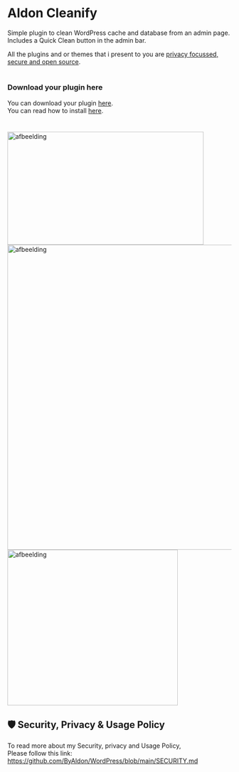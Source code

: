 <h1>Aldon Cleanify</h1>


Simple plugin to clean WordPress cache and database from an admin page. <br>Includes a Quick Clean button in the admin bar.<br>

All the plugins and or themes that i present to you are [privacy focussed, secure and open source](https://github.com/DevAldon/WordPress/blob/main/SECURITY.md).

#
### Download your plugin here
You can download your plugin [here](https://github.com/DevAldon/JOLT-Cleanify/archive/refs/heads/main.zip).<br>
You can read how to install [here](https://github.com/DevAldon/WordPress/wiki/How-to-install-the-plugins).
#

<img width="441" height="254" alt="afbeelding" src="https://github.com/user-attachments/assets/5427855d-ce0e-46bc-b31b-57171e8b4bb0" />
<img width="1071" height="686" alt="afbeelding" src="https://github.com/user-attachments/assets/d376754c-f3fa-497e-bfec-1666e64fc969" />
<img width="383" height="350" alt="afbeelding" src="https://github.com/user-attachments/assets/d69ee6df-6927-41be-b60d-c18dd63264ce" />

## 🛡 Security, Privacy & Usage Policy

To read more about my Security, privacy and Usage Policy,<br>
Please follow this link: https://github.com/ByAldon/WordPress/blob/main/SECURITY.md

